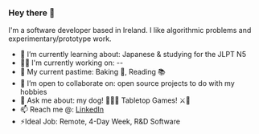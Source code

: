 ### Hey there 👋

I'm a software developer based in Ireland. I like algorithmic problems and experimentary/prototype work.

- 🌱 I’m currently learning about: Japanese & studying for the JLPT N5
- 🧑‍💻 I'm currently working on: --
- 🧗 My current pastime: Baking 🍰, Reading 📚
- 👯 I’m open to collaborate on: open source projects to do with my hobbies
- 💬 Ask me about: my dog! 💖🐶💖 Tabletop Games! ⚔️🎲
- 📫 Reach me @: [LinkedIn](https://www.linkedin.com/in/ianfhunter/)
- ⚡Ideal Job: Remote, 4-Day Week, R&D Software
